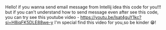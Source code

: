 Hello! if you wanna send email message from Intellij idea this code for you!!! but if you can't understand how to send message even after see this code, you can try see this youtube video - https://youtu.be/lsat4guY1kc?si=H8iqFK5DLE88we-y
I'm special find this video for you,so be kinder 😁!
